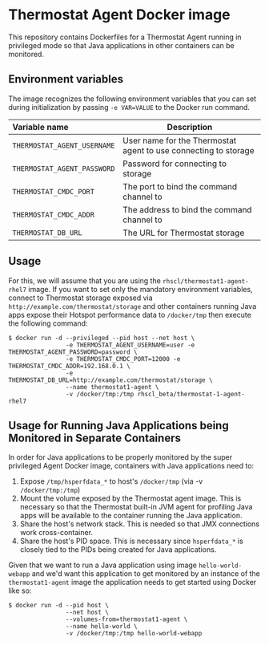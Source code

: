 Thermostat Agent Docker image
=============================

This repository contains Dockerfiles for a Thermostat Agent running in privileged mode
so that Java applications in other containers can be monitored.

Environment variables
---------------------------------

The image recognizes the following environment variables that you can set during
initialization by passing `-e VAR=VALUE` to the Docker run command.

|    Variable name              |    Description                              |
| :---------------------------- | -----------------------------------------   |
|  `THERMOSTAT_AGENT_USERNAME`  | User name for the Thermostat agent to use connecting to storage |
|  `THERMOSTAT_AGENT_PASSWORD`  | Password for connecting to storage          |
|  `THERMOSTAT_CMDC_PORT`       | The port to bind the command channel to     |
|  `THERMOSTAT_CMDC_ADDR`       | The address to bind the command channel to  |
|  `THERMOSTAT_DB_URL`          | The URL for Thermostat storage              |


Usage
---------------------------------

For this, we will assume that you are using the `rhscl/thermostat1-agent-rhel7` image.
If you want to set only the mandatory environment variables, connect to Thermostat
storage exposed via `http://example.com/thermostat/storage` and other containers
running Java apps expose their Hotspot performance data to `/docker/tmp` then execute
the following command:

```
$ docker run -d --privileged --pid host --net host \
                -e THERMOSTAT_AGENT_USERNAME=user -e THERMOSTAT_AGENT_PASSWORD=password \
                -e THERMOSTAT_CMDC_PORT=12000 -e THERMOSTAT_CMDC_ADDR=192.168.0.1 \
                -e THERMOSTAT_DB_URL=http://example.com/thermostat/storage \
                --name thermostat1-agent \
                -v /docker/tmp:/tmp rhscl_beta/thermostat-1-agent-rhel7
```

Usage for Running Java Applications being Monitored in Separate Containers
--------------------------------------------------------------------------

In order for Java applications to be properly monitored by the super privileged
Agent Docker image, containers with Java applications need to:

1. Expose `/tmp/hsperfdata_*` to host's `/docker/tmp` (via -v `/docker/tmp:/tmp`)
2. Mount the volume exposed by the Thermostat agent image. This is necessary so
   that the Thermostat built-in JVM agent for profiling Java apps will be available
   to the container running the Java application.
3. Share the host's network stack. This is needed so that JMX connections work
   cross-container.
4. Share the host's PID space. This is necessary since `hsperfdata_*` is closely
   tied to the PIDs being created for Java applications.

Given that we want to run a Java application using image `hello-world-webapp` and
we'd want this application to get monitored by an instance of the  `thermostat1-agent`
image the application needs to get started using Docker like so:

```
$ docker run -d --pid host \
                --net host \
                --volumes-from=thermostat1-agent \
                --name hello-world \
                -v /docker/tmp:/tmp hello-world-webapp
```
